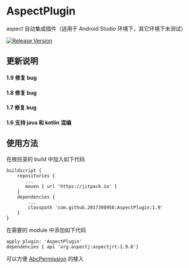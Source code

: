 # AspectPlugin
aspect 自动集成插件（适用于 Android Studio 环境下，其它环境下未测试）

[![Release Version](https://img.shields.io/badge/release-1.8-green.svg)](https://github.com/2017398956/AspectPlugin/releases)
 
## 更新说明

#### 1.9 修复 bug
#### 1.8 修复 bug
#### 1.7 修复 bug
#### 1.6 支持 java 和 kotlin 混编

## 使用方法

在根目录的 build 中加入如下代码

    buildscript {
        repositories {
           ...
           maven { url 'https://jitpack.io' }
        }
        dependencies {
            ...
            classpath 'com.github.2017398956:AspectPlugin:1.9'
        }
    }


在需要的 module 中添加如下代码


    apply plugin: 'AspectPlugin'
    dependencies { api 'org.aspectj:aspectjrt:1.9.6'}
    
    

可以方便 [AbcPermission](https://github.com/2017398956/AbcPermission "AbcPermission") 的接入
